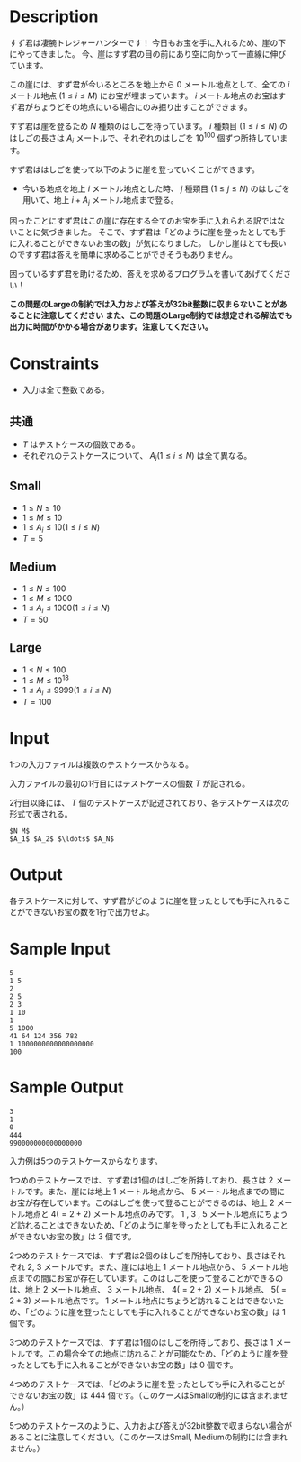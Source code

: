 # Description

すず君は凄腕トレジャーハンターです！
今日もお宝を手に入れるため、崖の下にやってきました。
今、崖はすず君の目の前にあり空に向かって一直線に伸びています。

この崖には、すず君が今いるところを地上から $0$ メートル地点として、全ての $i$ メートル地点 $(1 \leq i \leq M)$ にお宝が埋まっています。
$i$ メートル地点のお宝はすず君がちょうどその地点にいる場合にのみ掘り出すことができます。 

すず君は崖を登るため $N$ 種類のはしごを持っています。
$i$ 種類目 $(1 \leq i \leq N)$ のはしごの長さは $A_i$ メートルで、それぞれのはしごを $10^{100}$ 個ずつ所持しています。

すず君ははしごを使って以下のように崖を登っていくことができます。
 - 今いる地点を地上 $i$ メートル地点とした時、 $j$ 種類目 $(1 \leq j \leq N)$ のはしごを用いて、地上 $i + A_j$ メートル地点まで登る。

困ったことにすず君はこの崖に存在する全てのお宝を手に入れられる訳ではないことに気づきました。
そこで、すず君は「どのように崖を登ったとしても手に入れることができないお宝の数」が気になりました。
しかし崖はとても長いのですず君は答えを簡単に求めることができそうもありません。

困っているすず君を助けるため、答えを求めるプログラムを書いてあげてください！

**この問題のLargeの制約では入力および答えが32bit整数に収まらないことがあることに注意してください**
**また、この問題のLarge制約では想定される解法でも出力に時間がかかる場合があります。注意してください。**

# Constraints

* 入力は全て整数である。

## 共通

* $T$ はテストケースの個数である。
* それぞれのテストケースについて、 $A_i (1 \leq i \leq N)$ は全て異なる。

## Small

* $1 \leq N \leq 10$
* $1 \leq M \leq 10$
* $1 \leq A_i \leq 10 (1 \leq i \leq N)$
* $T = 5$

## Medium

* $1 \leq N \leq 100$
* $1 \leq M \leq 1000$
* $1 \leq A_i \leq 1000 (1 \leq i \leq N)$
* $T = 50$

## Large

* $1 \leq N \leq 100$
* $1 \leq M \leq 10^{18}$
* $1 \leq A_i \leq 9999 (1 \leq i \leq N)$
* $T = 100$

# Input
1つの入力ファイルは複数のテストケースからなる。

入力ファイルの最初の1行目にはテストケースの個数 $T$ が記される。

2行目以降には、 $T$ 個のテストケースが記述されており、各テストケースは次の形式で表される。

```
$N M$
$A_1$ $A_2$ $\ldots$ $A_N$
```

# Output
各テストケースに対して、すず君がどのように崖を登ったとしても手に入れることができないお宝の数を1行で出力せよ。

# Sample Input
```
5
1 5
2
2 5
2 3
1 10
1
5 1000
41 64 124 356 782
1 1000000000000000000
100
```

# Sample Output
```
3
1
0
444
990000000000000000
```
入力例は5つのテストケースからなります。

1つめのテストケースでは、すず君は1個のはしごを所持しており、長さは $2$ メートルです。また、崖には地上 $1$ メートル地点から、 $5$ メートル地点までの間にお宝が存在しています。このはしごを使って登ることができるのは、地上 $2$ メートル地点と $4 (= 2 + 2)$ メートル地点のみです。 $1$ , $3$ , $5$ メートル地点にちょうど訪れることはできないため、「どのように崖を登ったとしても手に入れることができないお宝の数」は $3$ 個です。

2つめのテストケースでは、すず君は2個のはしごを所持しており、長さはそれぞれ $2$, $3$ メートルです。また、崖には地上 $1$ メートル地点から、 $5$ メートル地点までの間にお宝が存在しています。このはしごを使って登ることができるのは、地上 $2$ メートル地点、 $3$ メートル地点、 $4 (= 2 + 2)$ メートル地点、 $5 (= 2 + 3)$ メートル地点です。 $1$ メートル地点にちょうど訪れることはできないため、「どのように崖を登ったとしても手に入れることができないお宝の数」は $1$ 個です。

3つめのテストケースでは、すず君は1個のはしごを所持しており、長さは $1$ メートルです。この場合全ての地点に訪れることが可能なため、「どのように崖を登ったとしても手に入れることができないお宝の数」は $0$ 個です。

4つめのテストケースでは、「どのように崖を登ったとしても手に入れることができないお宝の数」は $444$ 個です。（このケースはSmallの制約には含まれません。）

5つめのテストケースのように、入力および答えが32bit整数で収まらない場合があることに注意してください。（このケースはSmall, Mediumの制約には含まれません。）
